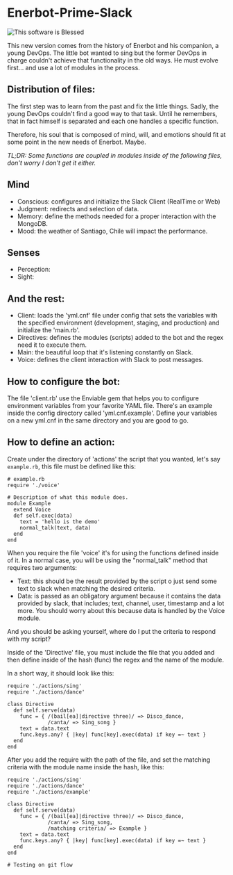 Enerbot-Prime-Slack
========
![This software is Blessed](https://img.shields.io/badge/blessed-100%25-770493.svg)

This new version comes from the history of Enerbot and his companion, a young DevOps. The little bot wanted to sing but the former DevOps in charge couldn't achieve that functionality in the old ways. He must evolve first... and use a lot of modules in the process.

Distribution of files:
---
The first step was to learn from the past and fix the little things. Sadly, the young DevOps couldn't find a good way to that task. Until he remembers, that in fact himself is separated and each one handles a specific function. 

Therefore, his soul that is composed of mind, will, and emotions should fit at some point in the new needs of Enerbot. Maybe.

*TL;DR: Some functions are coupled in modules inside of the following files, don't worry I don't get it either.*

Mind
---------
- Conscious: configures and initialize the Slack Client (RealTime or Web)
- Judgment: redirects and selection of data.
- Memory: define the methods needed for a proper interaction with the MongoDB.
- Mood: the weather of Santiago, Chile will impact the performance.

Senses
---------

- Perception:
- Sight:

And the rest:
---------

- Client: loads the 'yml.cnf' file under config that sets the variables with the specified environment (development, staging, and production) and initialize the 'main.rb'.
- Directives: defines the modules (scripts) added to the bot and the regex need it to execute them.
- Main: the beautiful loop that it's listening constantly on Slack.
- Voice: defines the client interaction with Slack to post messages.

How to configure the bot:
---------

The file 'client.rb' use the Enviable gem that helps you to configure environment variables from your favorite YAML file. There's an example inside the config directory called 'yml.cnf.example'. Define your variables on a new yml.cnf in the same directory and you are good to go.

How to define an action:
---------

Create under the directory of 'actions' the script that you wanted, let's say `example.rb`, this file must be defined like this:

```
# example.rb
require './voice'

# Description of what this module does.
module Example
  extend Voice
  def self.exec(data)
    text = 'hello is the demo'
    normal_talk(text, data)
  end
end
```

When you require the file 'voice' it's for using the functions defined inside of it. In a normal case, you will be using the "normal_talk" method that requires two arguments:

- Text: this should be the result provided by the script o just send some text to slack when matching the desired criteria.
- Data: is passed as an obligatory argument because it contains the data provided by slack, that includes; text, channel, user, timestamp and a lot more. You should worry about this because data is handled by the Voice module.

And you should be asking yourself, where do I put the criteria to respond with my script?

Inside of the 'Directive' file, you must include the file that you added and then define inside of the hash (func) the regex and the name of the module.

In a short way, it should look like this:

```
require './actions/sing'
require './actions/dance'

class Directive
  def self.serve(data)
    func = { /(bail[ea]|directive three)/ => Disco_dance,
             /canta/ => Sing_song }
    text = data.text
    func.keys.any? { |key| func[key].exec(data) if key =~ text }
  end
end
```

After you add the require with the path of the file, and set the matching criteria with the module name inside the hash, like this:



```
require './actions/sing'
require './actions/dance'
require './actions/example'

class Directive
  def self.serve(data)
    func = { /(bail[ea]|directive three)/ => Disco_dance,
             /canta/ => Sing_song,
             /matching criteria/ => Example }
    text = data.text
    func.keys.any? { |key| func[key].exec(data) if key =~ text }
  end
end

# Testing on git flow

```
